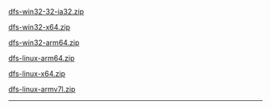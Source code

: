 [dfs-win32-32-ia32.zip](https://cdn.gilcdn.com/ContentMediaGenericFiles/9c01bdde83213144c842e7713816cef7-Full.zip?w=1&h=1&Expires=1821489036&Policy=eyJTdGF0ZW1lbnQiOlt7IlJlc291cmNlIjoiaHR0cHM6Ly9jZG4uZ2lsY2RuLmNvbS8qIiwiQ29uZGl0aW9uIjp7IkRhdGVMZXNzVGhhbiI6eyJBV1M6RXBvY2hUaW1lIjoxNzIxNDg5MDM2fX19XX0_&Signature=DJKHxbp5mJe9Q6WyDcOF6RV711yZXm7dVEadHa6DL5LvzKIHjZo8OrhKYnFLhBmGvxcPlS3FBqzjnOerfNEwCnMgSnMZRH9KPRH2ygDwxnyxCBNjPHCToel%7EN3hSY9eSX4u34cHY%7EohgjU7O6rDCVuDCxmUSXOJpV24SI15v2xepdJ%7EURHD7E%7EiyXkfq3gLHwrwA1SNIk8rclWliQGWSn1BR1Y5SFc9jDrbf7hwHww0-ip%7E2vcaLyWW5SdgCjSwwUmkZaabhkk3pS9h1RhY6grNxqxEmPAh124wC%7E6lF5NtZ4rEroXkanP3eQkQEg8sqzlig1boyaOdF9os5DCM4wg__&Key-Pair-Id=K1FFKFZRWAZSB)



[dfs-win32-x64.zip](https://cdn.gilcdn.com/ContentMediaGenericFiles/999d044f190d4a4192ec9cc7bb47e130-Full.zip?w=1&h=1&Expires=1821489036&Policy=eyJTdGF0ZW1lbnQiOlt7IlJlc291cmNlIjoiaHR0cHM6Ly9jZG4uZ2lsY2RuLmNvbS8qIiwiQ29uZGl0aW9uIjp7IkRhdGVMZXNzVGhhbiI6eyJBV1M6RXBvY2hUaW1lIjoxNzIxNDg5MDM2fX19XX0_&Signature=DJKHxbp5mJe9Q6WyDcOF6RV711yZXm7dVEadHa6DL5LvzKIHjZo8OrhKYnFLhBmGvxcPlS3FBqzjnOerfNEwCnMgSnMZRH9KPRH2ygDwxnyxCBNjPHCToel%7EN3hSY9eSX4u34cHY%7EohgjU7O6rDCVuDCxmUSXOJpV24SI15v2xepdJ%7EURHD7E%7EiyXkfq3gLHwrwA1SNIk8rclWliQGWSn1BR1Y5SFc9jDrbf7hwHww0-ip%7E2vcaLyWW5SdgCjSwwUmkZaabhkk3pS9h1RhY6grNxqxEmPAh124wC%7E6lF5NtZ4rEroXkanP3eQkQEg8sqzlig1boyaOdF9os5DCM4wg__&Key-Pair-Id=K1FFKFZRWAZSB)



[dfs-win32-arm64.zip](https://cdn.gilcdn.com/ContentMediaGenericFiles/883a9d95957b060ce564f859ecbb9e83-Full.zip?w=1&h=1&Expires=1721489036&Policy=eyJTdGF0ZW1lbnQiOlt7IlJlc291cmNlIjoiaHR0cHM6Ly9jZG4uZ2lsY2RuLmNvbS8qIiwiQ29uZGl0aW9uIjp7IkRhdGVMZXNzVGhhbiI6eyJBV1M6RXBvY2hUaW1lIjoxNzIxNDg5MDM2fX19XX0_&Signature=DJKHxbp5mJe9Q6WyDcOF6RV711yZXm7dVEadHa6DL5LvzKIHjZo8OrhKYnFLhBmGvxcPlS3FBqzjnOerfNEwCnMgSnMZRH9KPRH2ygDwxnyxCBNjPHCToel%7EN3hSY9eSX4u34cHY%7EohgjU7O6rDCVuDCxmUSXOJpV24SI15v2xepdJ%7EURHD7E%7EiyXkfq3gLHwrwA1SNIk8rclWliQGWSn1BR1Y5SFc9jDrbf7hwHww0-ip%7E2vcaLyWW5SdgCjSwwUmkZaabhkk3pS9h1RhY6grNxqxEmPAh124wC%7E6lF5NtZ4rEroXkanP3eQkQEg8sqzlig1boyaOdF9os5DCM4wg__&Key-Pair-Id=K1FFKFZRWAZSB)



[dfs-linux-arm64.zip](https://cdn.gilcdn.com/ContentMediaGenericFiles/051a6ca1473b0c248bdeb15d2abef7e2-Full.zip?w=1&h=1&Expires=1821489036&Policy=eyJTdGF0ZW1lbnQiOlt7IlJlc291cmNlIjoiaHR0cHM6Ly9jZG4uZ2lsY2RuLmNvbS8qIiwiQ29uZGl0aW9uIjp7IkRhdGVMZXNzVGhhbiI6eyJBV1M6RXBvY2hUaW1lIjoxNzIxNDg5MDM2fX19XX0_&Signature=DJKHxbp5mJe9Q6WyDcOF6RV711yZXm7dVEadHa6DL5LvzKIHjZo8OrhKYnFLhBmGvxcPlS3FBqzjnOerfNEwCnMgSnMZRH9KPRH2ygDwxnyxCBNjPHCToel%7EN3hSY9eSX4u34cHY%7EohgjU7O6rDCVuDCxmUSXOJpV24SI15v2xepdJ%7EURHD7E%7EiyXkfq3gLHwrwA1SNIk8rclWliQGWSn1BR1Y5SFc9jDrbf7hwHww0-ip%7E2vcaLyWW5SdgCjSwwUmkZaabhkk3pS9h1RhY6grNxqxEmPAh124wC%7E6lF5NtZ4rEroXkanP3eQkQEg8sqzlig1boyaOdF9os5DCM4wg__&Key-Pair-Id=K1FFKFZRWAZSB)




[dfs-linux-x64.zip](https://cdn.gilcdn.com/ContentMediaGenericFiles/47573c64e7242f134fb1f149b9e54431-Full.zip?w=1&h=1&Expires=1821489036&Policy=eyJTdGF0ZW1lbnQiOlt7IlJlc291cmNlIjoiaHR0cHM6Ly9jZG4uZ2lsY2RuLmNvbS8qIiwiQ29uZGl0aW9uIjp7IkRhdGVMZXNzVGhhbiI6eyJBV1M6RXBvY2hUaW1lIjoxNzIxNDg5MDM2fX19XX0_&Signature=DJKHxbp5mJe9Q6WyDcOF6RV711yZXm7dVEadHa6DL5LvzKIHjZo8OrhKYnFLhBmGvxcPlS3FBqzjnOerfNEwCnMgSnMZRH9KPRH2ygDwxnyxCBNjPHCToel%7EN3hSY9eSX4u34cHY%7EohgjU7O6rDCVuDCxmUSXOJpV24SI15v2xepdJ%7EURHD7E%7EiyXkfq3gLHwrwA1SNIk8rclWliQGWSn1BR1Y5SFc9jDrbf7hwHww0-ip%7E2vcaLyWW5SdgCjSwwUmkZaabhkk3pS9h1RhY6grNxqxEmPAh124wC%7E6lF5NtZ4rEroXkanP3eQkQEg8sqzlig1boyaOdF9os5DCM4wg__&Key-Pair-Id=K1FFKFZRWAZSB)



[dfs-linux-armv7l.zip](https://cdn.gilcdn.com/ContentMediaGenericFiles/c991091f80bb7d6e4d43259d0ba6653b-Full.zip?w=1&h=1&Expires=1721489036&Policy=eyJTdGF0ZW1lbnQiOlt7IlJlc291cmNlIjoiaHR0cHM6Ly9jZG4uZ2lsY2RuLmNvbS8qIiwiQ29uZGl0aW9uIjp7IkRhdGVMZXNzVGhhbiI6eyJBV1M6RXBvY2hUaW1lIjoxNzIxNDg5MDM2fX19XX0_&Signature=DJKHxbp5mJe9Q6WyDcOF6RV711yZXm7dVEadHa6DL5LvzKIHjZo8OrhKYnFLhBmGvxcPlS3FBqzjnOerfNEwCnMgSnMZRH9KPRH2ygDwxnyxCBNjPHCToel%7EN3hSY9eSX4u34cHY%7EohgjU7O6rDCVuDCxmUSXOJpV24SI15v2xepdJ%7EURHD7E%7EiyXkfq3gLHwrwA1SNIk8rclWliQGWSn1BR1Y5SFc9jDrbf7hwHww0-ip%7E2vcaLyWW5SdgCjSwwUmkZaabhkk3pS9h1RhY6grNxqxEmPAh124wC%7E6lF5NtZ4rEroXkanP3eQkQEg8sqzlig1boyaOdF9os5DCM4wg__&Key-Pair-Id=K1FFKFZRWAZSB)



---
